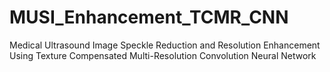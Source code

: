 # MUSI_Enhancement_TCMR_CNN
Medical Ultrasound Image Speckle Reduction and Resolution Enhancement Using Texture Compensated Multi-Resolution Convolution Neural Network

